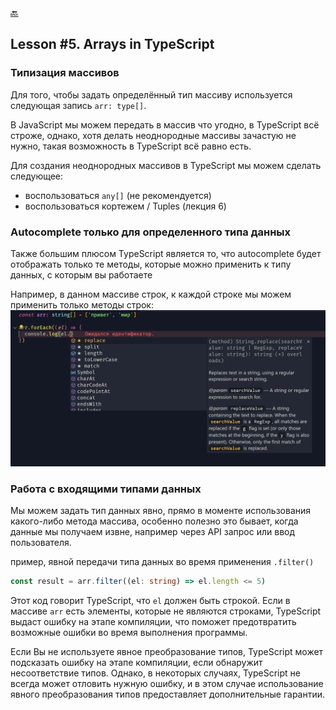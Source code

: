 [🔙](/README.md)

## Lesson #5. Arrays in TypeScript

### Типизация массивов

Для того, чтобы задать определённый тип массиву используется следующая запись `arr: type[]`.

В JavaScript мы можем передать в массив что угодно, в TypeScript всё строже, однако, хотя делать неоднородные массивы зачастую не нужно, такая возможность в TypeScript всё равно есть.

Для создания неоднородных массивов в TypeScript мы можем сделать следующее:

- воспользоваться `any[]` (не рекомендуется)
- воспользоваться кортежем / Tuples (лекция 6)

### Autocomplete только для определенного типа данных

Также большим плюсом TypeScript является то, что autocomplete будет отображать только те методы, которые можно применить к типу данных, с которым вы работаете

Например, в данном массиве строк, к каждой строке мы можем применить только методы строк:
![Alt text](images/image.png)

### Работа с входящими типами данных
Мы можем задать тип данных явно, прямо в моменте использования какого-либо метода массива, особенно полезно это бывает, когда данные мы получаем извне, например через API запрос или ввод пользователя.

пример, явной передачи типа данных во время применения `.filter()`

```typescript
const result = arr.filter((el: string) => el.length <= 5)
```

Этот код говорит TypeScript, что `el` должен быть строкой. Если в массиве `arr` есть элементы, которые не являются строками, TypeScript выдаст ошибку на этапе компиляции, что поможет предотвратить возможные ошибки во время выполнения программы.

Если Вы не используете явное преобразование типов, TypeScript может подсказать ошибку на этапе компиляции, если обнаружит несоответствие типов. Однако, в некоторых случаях, TypeScript не всегда может отловить нужную ошибку, и в этом случае использование явного преобразования типов предоставляет дополнительные гарантии.
